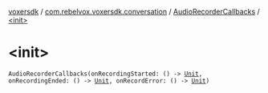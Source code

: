 [voxersdk](../../index.md) / [com.rebelvox.voxersdk.conversation](../index.md) / [AudioRecorderCallbacks](index.md) / [&lt;init&gt;](./-init-.md)

# &lt;init&gt;

`AudioRecorderCallbacks(onRecordingStarted: () -> `[`Unit`](https://kotlinlang.org/api/latest/jvm/stdlib/kotlin/-unit/index.html)`, onRecordingEnded: () -> `[`Unit`](https://kotlinlang.org/api/latest/jvm/stdlib/kotlin/-unit/index.html)`, onRecordError: () -> `[`Unit`](https://kotlinlang.org/api/latest/jvm/stdlib/kotlin/-unit/index.html)`)`